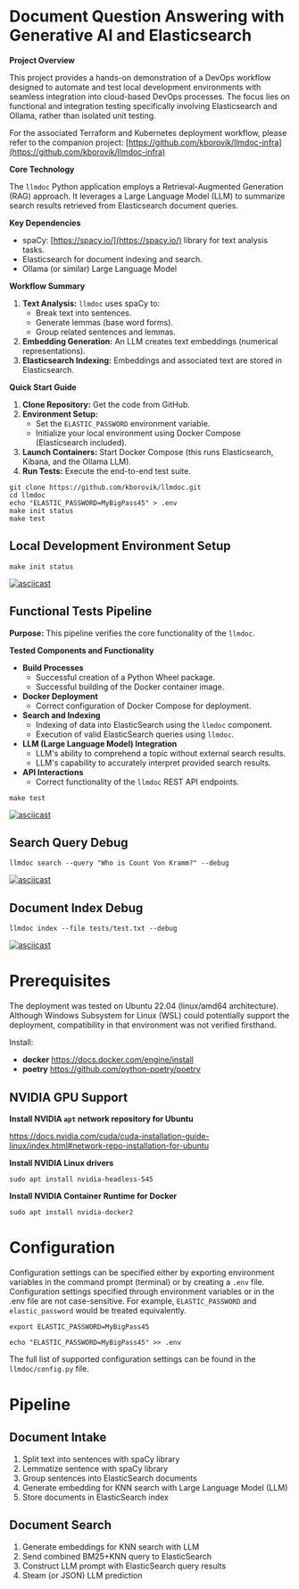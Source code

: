 # Document Question Answering with Generative AI and Elasticsearch

**Project Overview**

This project provides a hands-on demonstration of a DevOps workflow designed to automate and test local development environments with seamless integration into cloud-based DevOps processes.  The focus lies on functional and integration testing specifically involving Elasticsearch and Ollama, rather than isolated unit testing. 

For the associated Terraform and Kubernetes deployment workflow, please refer to the companion project: [https://github.com/kborovik/llmdoc-infra](https://github.com/kborovik/llmdoc-infra)

**Core Technology**

The `llmdoc` Python application employs a Retrieval-Augmented Generation (RAG) approach. It leverages a Large Language Model (LLM) to summarize search results retrieved from Elasticsearch document queries.

**Key Dependencies**

* spaCy: [https://spacy.io/](https://spacy.io/) library for text analysis tasks.
* Elasticsearch for document indexing and search.
* Ollama (or similar) Large Language Model

**Workflow Summary**

1. **Text Analysis:** `llmdoc` uses spaCy to:
   * Break text into sentences.
   * Generate lemmas (base word forms).
   * Group related sentences and lemmas.
2. **Embedding Generation:** An LLM creates text embeddings (numerical representations).
3. **Elasticsearch Indexing:** Embeddings and associated text are stored in Elasticsearch.

**Quick Start Guide**

1. **Clone Repository:** Get the code from GitHub.
2. **Environment Setup:**
   * Set the `ELASTIC_PASSWORD` environment variable.
   * Initialize your local environment using Docker Compose (Elasticsearch included).
3. **Launch Containers:** Start Docker Compose (this runs Elasticsearch, Kibana, and the Ollama LLM).
4. **Run Tests:** Execute the end-to-end test suite.


```shell
git clone https://github.com/kborovik/llmdoc.git
cd llmdoc
echo "ELASTIC_PASSWORD=MyBigPass45" > .env
make init status
make test
```

## Local Development Environment Setup

```shell
make init status
```

[![asciicast](https://asciinema.org/a/637422.svg)](https://asciinema.org/a/637422)

## Functional Tests Pipeline

**Purpose:** This pipeline verifies the core functionality of the ``llmdoc``. 

**Tested Components and Functionality**

* **Build Processes**
    * Successful creation of a Python Wheel package.
    * Successful building of the Docker container image.
* **Docker Deployment**
    * Correct configuration of Docker Compose for deployment.
* **Search and Indexing**
    * Indexing of data into ElasticSearch using the `llmdoc` component.
    * Execution of valid ElasticSearch queries using `llmdoc`.
* **LLM (Large Language Model) Integration**
    * LLM's ability to comprehend a topic without external search results. 
    * LLM's capability to accurately interpret provided search results. 
* **API Interactions**
    * Correct functionality of the `llmdoc` REST API endpoints.

```shell
make test
```

[![asciicast](https://asciinema.org/a/637610.svg)](https://asciinema.org/a/637610)

## Search Query Debug

```shell
llmdoc search --query "Who is Count Von Kramm?" --debug
```

[![asciicast](https://asciinema.org/a/637419.svg)](https://asciinema.org/a/637419)

## Document Index Debug

```shell
llmdoc index --file tests/test.txt --debug
```

[![asciicast](https://asciinema.org/a/637420.svg)](https://asciinema.org/a/637420)


# Prerequisites

The deployment was tested on Ubuntu 22.04 (linux/amd64 architecture). Although Windows Subsystem for Linux (WSL) could potentially support the deployment, compatibility in that environment was not verified firsthand.

Install:

- **docker** https://docs.docker.com/engine/install
- **poetry** https://github.com/python-poetry/poetry

## NVIDIA GPU Support

**Install NVIDIA `apt` network repository for Ubuntu**

https://docs.nvidia.com/cuda/cuda-installation-guide-linux/index.html#network-repo-installation-for-ubuntu

**Install NVIDIA Linux drivers**

```
sudo apt install nvidia-headless-545
```

**Install NVIDIA Container Runtime for Docker**

```
sudo apt install nvidia-docker2
```

# Configuration

Configuration settings can be specified either by exporting environment variables in the command prompt (terminal) or by creating a `.env` file. Configuration settings specified through environment variables or in the .env file are not case-sensitive. For example, `ELASTIC_PASSWORD` and `elastic_password` would be treated equivalently.

```shell
export ELASTIC_PASSWORD=MyBigPass45
```

```shell
echo "ELASTIC_PASSWORD=MyBigPass45" >> .env
```

The full list of supported configuration settings can be found in the `llmdoc/config.py` file.

# Pipeline

## Document Intake

1. Split text into sentences with spaCy library
1. Lemmatize sentence with spaCy library
1. Group sentences into ElasticSearch documents
1. Generate embedding for KNN search with Large Language Model (LLM)
1. Store documents in ElasticSearch index

## Document Search

1. Generate embeddings for KNN search with LLM
2. Send combined BM25+KNN query to ElasticSearch
3. Construct LLM prompt with ElasticSearch query results
4. Steam (or JSON) LLM prediction
